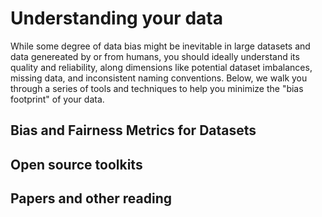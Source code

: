 # Understanding your data

While some degree of data bias might be inevitable in large datasets and data genereated by or from humans, you should ideally understand its quality and reliability, along dimensions like potential dataset imbalances, missing data, and inconsistent naming conventions.
Below, we walk you through a series of tools and techniques to help you minimize the "bias footprint" of your data. 

## Bias and Fairness Metrics for Datasets

## Open source toolkits

## Papers and other reading


